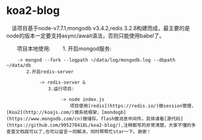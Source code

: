# koa2-blog
　该项目基于node-v7.7.1,mongodb v3.4.2,redis 3.2.8构建而成，最主要的是node的版本一定要支持async/await语法，否则只能使用babel了。
      
　　项目本地使用:
　　1. 开启mongod服务:  
 
        -> mongod --fork --logpath ~/data/log/mongodb.log --dbpath ~/data/db
		　　2.开启redis-server

		        -> redis-server &
				　　3.运行项目:

				        -> node index.js
						　　项目使用[redis](https://redis.io/)做session管理，[Koa2](http://koajs.com/)做系统框架，[mondogb](https://www.mongodb.com/cn)做储存，flash做消息中间件。具体请看[源代码](https://github.com/995270418L/koa2-blog/),注释都写的非常清楚。大家不懂的多查查文档就可以了,也可以留言一同解决，同时帮帮忙star一下。谢谢！
